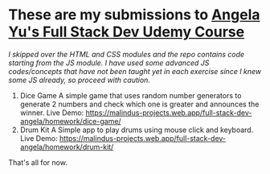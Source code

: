 # These are my submissions to [Angela Yu's Full Stack Dev Udemy Course](https://www.udemy.com/course/the-complete-web-development-bootcamp)
*I skipped over the HTML and CSS modules and the repo contains code starting from the JS module.
I have used some advanced JS codes/concepts that have not been taught yet in each exercise since I knew some JS already, so proceed with caution.*


1. Dice Game
   A simple game that uses random number generators to generate 2 numbers and check which one is greater and announces the winner.
   Live Demo: https://malindus-projects.web.app/full-stack-dev-angela/homework/dice-game/
2. Drum Kit
   A Simple app to play drums using mouse click and keyboard.
   Live Demo: https://malindus-projects.web.app/full-stack-dev-angela/homework/drum-kit/

That's all for now.
